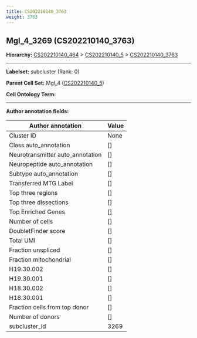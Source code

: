 ```yaml
---
title: CS202210140_3763
weight: 3763
---
```

## Mgl_4_3269 (CS202210140_3763)
<b>Hierarchy: </b>
[CS202210140_464](cell_sets/CS202210140_464.md) >
[CS202210140_5](cell_sets/CS202210140_5.md) >
[CS202210140_3763](cell_sets/CS202210140_3763.md)

---


**Labelset:** subcluster (Rank: 0)

**Parent Cell Set:** Mgl_4 ([CS202210140_5](cell_sets/CS202210140_5.md))



**Cell Ontology Term:** 

[MARKER GENES.]: #


---

[TRANSFERRED ANNOTATIONS.]: #


[AUTHOR ANNOTATION FIELDS.]: #


**Author annotation fields:**

| Author annotation | Value |
|-------------------|-------|
|Cluster ID|None|
|Class auto_annotation|[]|
|Neurotransmitter auto_annotation|[]|
|Neuropeptide auto_annotation|[]|
|Subtype auto_annotation|[]|
|Transferred MTG Label|[]|
|Top three regions|[]|
|Top three dissections|[]|
|Top Enriched Genes|[]|
|Number of cells|[]|
|DoubletFinder score|[]|
|Total UMI|[]|
|Fraction unspliced|[]|
|Fraction mitochondrial|[]|
|H19.30.002|[]|
|H19.30.001|[]|
|H18.30.002|[]|
|H18.30.001|[]|
|Fraction cells from top donor|[]|
|Number of donors|[]|
|subcluster_id|3269|
